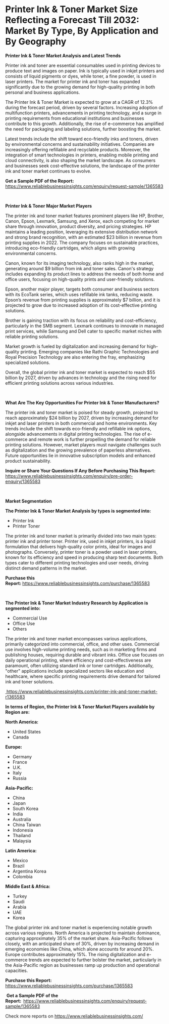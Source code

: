 <p><h1>Printer Ink & Toner Market Size Reflecting a Forecast Till 2032: Market By Type, By Application and By Geography</h1></p><p><strong>Printer Ink & Toner Market Analysis and Latest Trends</strong></p>
<p><p>Printer ink and toner are essential consumables used in printing devices to produce text and images on paper. Ink is typically used in inkjet printers and consists of liquid pigments or dyes, while toner, a fine powder, is used in laser printers. The market for printer ink and toner has expanded significantly due to the growing demand for high-quality printing in both personal and business applications.</p><p>The Printer Ink & Toner Market is expected to grow at a CAGR of 12.3% during the forecast period, driven by several factors. Increasing adoption of multifunction printers, advancements in printing technology, and a surge in printing requirements from educational institutions and businesses contribute to this growth. Additionally, the rise of e-commerce has amplified the need for packaging and labeling solutions, further boosting the market.</p><p>Latest trends include the shift toward eco-friendly inks and toners, driven by environmental concerns and sustainability initiatives. Companies are increasingly offering refillable and recyclable products. Moreover, the integration of smart technologies in printers, enabling mobile printing and cloud connectivity, is also shaping the market landscape. As consumers and businesses seek cost-effective solutions, the landscape of the printer ink and toner market continues to evolve.</p></p>
<p><strong>Get a Sample PDF of the Report:&nbsp;</strong> <a href="https://www.reliablebusinessinsights.com/enquiry/request-sample/1365583?utm_campaign=3573&utm_medium=2&utm_source=Github&utm_content=ia&utm_term=22032025&utm_id=printer-ink-toner">https://www.reliablebusinessinsights.com/enquiry/request-sample/1365583</a></p>
<p>&nbsp;</p>
<p><strong>Printer Ink & Toner Major Market Players</strong></p>
<p><p>The printer ink and toner market features prominent players like HP, Brother, Canon, Epson, Lexmark, Samsung, and Xerox, each competing for market share through innovation, product diversity, and pricing strategies. HP maintains a leading position, leveraging its extensive distribution network and strong brand recognition, with an estimated $23 billion in revenue from printing supplies in 2022. The company focuses on sustainable practices, introducing eco-friendly cartridges, which aligns with growing environmental concerns.</p><p>Canon, known for its imaging technology, also ranks high in the market, generating around $9 billion from ink and toner sales. Canon's strategy includes expanding its product lines to address the needs of both home and office users, focusing on high-quality prints and user-friendly solutions.</p><p>Epson, another major player, targets both consumer and business sectors with its EcoTank series, which uses refillable ink tanks, reducing waste. Epson’s revenue from printing supplies is approximately $7 billion, and it is projected to grow due to increased adoption of its cost-effective printing solutions.</p><p>Brother is gaining traction with its focus on reliability and cost-efficiency, particularly in the SMB segment. Lexmark continues to innovate in managed print services, while Samsung and Dell cater to specific market niches with reliable printing solutions.</p><p>Market growth is fueled by digitalization and increasing demand for high-quality printing. Emerging companies like Rathi Graphic Technologies and Royal Precision Technology are also entering the fray, emphasizing specialized solutions.</p><p>Overall, the global printer ink and toner market is expected to reach $55 billion by 2027, driven by advances in technology and the rising need for efficient printing solutions across various industries.</p></p>
<p>&nbsp;</p>
<p><strong>What Are The Key Opportunities For Printer Ink & Toner Manufacturers?</strong></p>
<p><p>The printer ink and toner market is poised for steady growth, projected to reach approximately $24 billion by 2027, driven by increasing demand for inkjet and laser printers in both commercial and home environments. Key trends include the shift towards eco-friendly and refillable ink options, alongside advancements in digital printing technologies. The rise of e-commerce and remote work is further propelling the demand for reliable printing solutions. However, market players must navigate challenges such as digitalization and the growing prevalence of paperless alternatives. Future opportunities lie in innovative subscription models and enhanced product sustainability.</p></p>
<p><strong>Inquire or Share Your Questions If Any Before Purchasing This Report:</strong> <a href="https://www.reliablebusinessinsights.com/enquiry/pre-order-enquiry/1365583?utm_campaign=3573&utm_medium=2&utm_source=Github&utm_content=ia&utm_term=22032025&utm_id=printer-ink-toner">https://www.reliablebusinessinsights.com/enquiry/pre-order-enquiry/1365583</a></p>
<p>&nbsp;</p>
<p><strong>Market Segmentation</strong></p>
<p><strong>The Printer Ink & Toner Market Analysis by types is segmented into:</strong></p>
<p><ul><li>Printer Ink</li><li>Printer Toner</li></ul></p>
<p><p>The printer ink and toner market is primarily divided into two main types: printer ink and printer toner. Printer ink, used in inkjet printers, is a liquid formulation that delivers high-quality color prints, ideal for images and photographs. Conversely, printer toner is a powder used in laser printers, known for its efficiency and speed in producing sharp text documents. Both types cater to different printing technologies and user needs, driving distinct demand patterns in the market.</p></p>
<p><strong>Purchase this Report:&nbsp;</strong><a href="https://www.reliablebusinessinsights.com/purchase/1365583?utm_campaign=3573&utm_medium=2&utm_source=Github&utm_content=ia&utm_term=22032025&utm_id=printer-ink-toner">https://www.reliablebusinessinsights.com/purchase/1365583</a></p>
<p>&nbsp;</p>
<p><strong>The Printer Ink & Toner Market Industry Research by Application is segmented into:</strong></p>
<p><ul><li>Commercial Use</li><li>Office Use</li><li>Others</li></ul></p>
<p><p>The printer ink and toner market encompasses various applications, primarily categorized into commercial, office, and other uses. Commercial use involves high-volume printing needs, such as in marketing firms and publishing houses, requiring durable and vibrant inks. Office use focuses on daily operational printing, where efficiency and cost-effectiveness are paramount, often utilizing standard ink or toner cartridges. Additionally, "other" applications include specialized sectors like education and healthcare, where specific printing requirements drive demand for tailored ink and toner solutions.</p></p>
<p><a href="https://www.reliablebusinessinsights.com/printer-ink-and-toner-market-r1365583?utm_campaign=3573&utm_medium=2&utm_source=Github&utm_content=ia&utm_term=22032025&utm_id=printer-ink-toner">&nbsp;https://www.reliablebusinessinsights.com/printer-ink-and-toner-market-r1365583</a></p>
<p><strong>In terms of Region, the Printer Ink & Toner Market Players available by Region are:</strong></p>
<p>
    <p> <strong> North America: </strong>
        <ul>
            <li>United States</li>
            <li>Canada</li>
        </ul>
        </p> 
    <p> <strong> Europe: </strong>
        <ul>
            <li>Germany</li>
            <li>France</li>
            <li>U.K.</li>
            <li>Italy</li>
            <li>Russia</li>
        </ul>
        </p> 
    <p> <strong> Asia-Pacific: </strong>
        <ul>
            <li>China</li>
            <li>Japan</li>
            <li>South Korea</li>
            <li>India</li>
            <li>Australia</li>
            <li>China Taiwan</li>
            <li>Indonesia</li>
            <li>Thailand</li>
            <li>Malaysia</li>
        </ul>
        </p> 
    <p> <strong> Latin America: </strong>
        <ul>
            <li>Mexico</li>
            <li>Brazil</li>
            <li>Argentina Korea</li>
            <li>Colombia</li>
        </ul>
        </p> 
    <p> <strong> Middle East & Africa: </strong>
        <ul>
            <li>Turkey</li>
            <li>Saudi</li>
            <li>Arabia</li>
            <li>UAE</li>
            <li>Korea</li>
        </ul>
    </p>
    </p>
<p><p>The global printer ink and toner market is experiencing notable growth across various regions. North America is projected to maintain dominance, capturing approximately 35% of the market share. Asia-Pacific follows closely, with an anticipated share of 30%, driven by increasing demand in emerging economies like China, which alone accounts for around 20%. Europe contributes approximately 15%. The rising digitalization and e-commerce trends are expected to further bolster the market, particularly in the Asia-Pacific region as businesses ramp up production and operational capacities.</p></p>
<p><strong>Purchase this Report: </strong><a href="https://www.reliablebusinessinsights.com/purchase/1365583?utm_campaign=3573&utm_medium=2&utm_source=Github&utm_content=ia&utm_term=22032025&utm_id=printer-ink-toner">https://www.reliablebusinessinsights.com/purchase/1365583</a></p>
<p>&nbsp;<strong>Get a Sample PDF of the Report:&nbsp;&nbsp;</strong><a href="https://www.reliablebusinessinsights.com/enquiry/request-sample/1365583?utm_campaign=3573&utm_medium=2&utm_source=Github&utm_content=ia&utm_term=22032025&utm_id=printer-ink-toner">https://www.reliablebusinessinsights.com/enquiry/request-sample/1365583</a></p>
<p><strong></strong></p>
<p>Check more reports on <a href="https://www.reliablebusinessinsights.com/?utm_campaign=3573&utm_medium=2&utm_source=Github&utm_content=ia&utm_term=22032025&utm_id=printer-ink-toner">https://www.reliablebusinessinsights.com/</a></p>